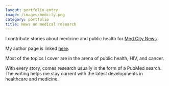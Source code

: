 ```yaml
---
layout: portfolio_entry
image: /images/medcity.png
category: portfolio
title: News on medical research
---
```


I contribute stories about medicine and public health for [Med City News](www.medcity.com). 

My author page is linked [here](http://medcitynews.com/author/cleopold/). 

Most of the topics I cover are in the arena of public health, HIV, and cancer.

With every story, comes research usually in the form of a PubMed search. The writing helps me stay current with the latest developments in healthcare and medicine.
